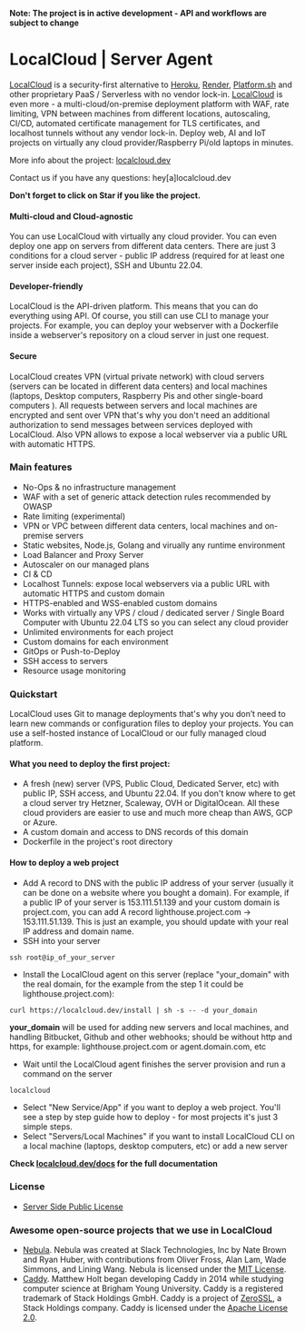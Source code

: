 **Note: The project is in active development - API and workflows are subject to change**

# LocalCloud | Server Agent

[LocalCloud](https://localcloud.dev) is a security-first alternative to [Heroku](https://www.heroku.com/), [Render](https://render.com/), [Platform.sh](https://platform.sh/) and other proprietary PaaS / Serverless with no vendor lock-in. [LocalCloud](https://localcloud.dev) is even more - a multi-cloud/on-premise deployment platform with WAF, rate limiting, VPN between machines from different locations, autoscaling, CI/CD, automated certificate management for TLS certificates, and localhost tunnels without any vendor lock-in. Deploy web, AI and IoT projects on virtually any cloud provider/Raspberry Pi/old laptops in minutes.

More info about the project: [localcloud.dev](https://localcloud.dev)

Contact us if you have any questions: hey[a]localcloud.dev

**Don't forget to click on Star if you like the project.**

#### Multi-cloud and Cloud-agnostic

You can use LocalCloud with virtually any cloud provider. You can even deploy one app on servers from different data centers. There are just 3 conditions for a cloud server - public IP address (required for at least one server inside each project), SSH and Ubuntu 22.04.

#### Developer-friendly

LocalCloud is the API-driven platform. This means that you can do everything using API. Of course, you still can use CLI to manage your projects. For example, you can deploy your webserver with a Dockerfile inside a webserver's repository on a cloud server in just one request.


#### Secure

LocalCloud creates VPN (virtual private network) with cloud servers (servers can be located in different data centers) and local machines (laptops, Desktop computers, Raspberry Pis and other single-board computers ). All requests between servers and local machines are encrypted and sent over VPN that's why you don't need an additional authorization to send messages between services deployed with LocalCloud. Also VPN allows to expose a local webserver via a public URL with automatic HTTPS.


### Main features

- No-Ops & no infrastructure management
- WAF with a set of generic attack detection rules recommended by OWASP
- Rate limiting (experimental)
- VPN or VPC between different data centers, local machines and on-premise servers
- Static websites, Node.js, Golang and virually any runtime environment
- Load Balancer and Proxy Server
- Autoscaler on our managed plans
- CI & CD
- Localhost Tunnels: expose local webservers via a public URL with automatic HTTPS and custom domain
- HTTPS-enabled and WSS-enabled custom domains
- Works with virtually any VPS / cloud / dedicated server / Single Board Computer with Ubuntu 22.04 LTS so you can select any cloud provider
- Unlimited environments for each project
- Custom domains for each environment
- GitOps or Push-to-Deploy
- SSH access to servers
- Resource usage monitoring

### Quickstart

LocalCloud uses Git to manage deployments that's why you don’t need to learn new commands or configuration files to deploy your projects. You can use a self-hosted instance of LocalCloud or our fully managed cloud platform.

#### What you need to deploy the first project:
- A fresh (new) server (VPS, Public Cloud, Dedicated Server, etc) with public IP, SSH access, and Ubuntu 22.04. If you don't know where to get a cloud server try Hetzner, Scaleway, OVH or DigitalOcean. All these cloud providers are easier to use and much more cheap than AWS, GCP or Azure.
- A custom domain and access to DNS records of this domain
- Dockerfile in the project's root directory

#### How to deploy a web project

- Add A record to DNS with the public IP address of your server (usually it can be done on a website where you bought a domain). For example, if a public IP of your server is 153.111.51.139 and your custom domain is project.com, you can add  A record lighthouse.project.com -> 153.111.51.139. This is just an example, you should update with your real IP address and domain name.
- SSH into your server
```
ssh root@ip_of_your_server
```
- Install the LocalCloud agent on this server (replace "your_domain" with the real domain, for the example from the step 1 it could be lighthouse.project.com):
```
curl https://localcloud.dev/install | sh -s -- -d your_domain
```
**your_domain** will be used for adding new servers and local machines, and handling Bitbucket, Github and other webhooks; should be without http and https, for example: lighthouse.project.com or agent.domain.com, etc

- Wait until the LocalCloud agent finishes the server provision and run a command on the server

```
localcloud
```
- Select "New Service/App" if you want to deploy a web project. You'll see a step by step guide how to deploy - for most projects it's just 3 simple steps.
- Select "Servers/Local Machines" if you want to install LocalCloud CLI on a local machine (laptops, desktop computers, etc) or add a new server

**Check [localcloud.dev/docs](https://localcloud.dev/docs) for the full documentation**

### License

- [Server Side Public License](https://www.mongodb.com/licensing/server-side-public-license)

### Awesome open-source projects that we use in LocalCloud

- [Nebula](https://github.com/slackhq/nebula). Nebula was created at Slack Technologies, Inc by Nate Brown and Ryan Huber, with contributions from Oliver Fross, Alan Lam, Wade Simmons, and Lining Wang. Nebula is licensed under the [MIT License](https://github.com/slackhq/nebula/blob/master/LICENSE).
- [Caddy](https://github.com/caddyserver/caddy). Matthew Holt began developing Caddy in 2014 while studying computer science at Brigham Young University. Caddy is a registered trademark of Stack Holdings GmbH. Caddy is a project of [ZeroSSL](https://zerossl.com/), a Stack Holdings company. Caddy is licensed under the [Apache License 2.0](https://github.com/caddyserver/caddy/blob/master/LICENSE).

